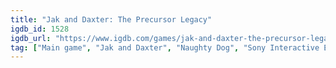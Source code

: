 ```yaml
---
title: "Jak and Daxter: The Precursor Legacy"
igdb_id: 1528
igdb_url: "https://www.igdb.com/games/jak-and-daxter-the-precursor-legacy"
tag: ["Main game", "Jak and Daxter", "Naughty Dog", "Sony Interactive Entertainment", "Sony Computer Entertainment", "Platform", "Adventure", "Single player", "Third person", "Action", "Comedy"]
---
```

